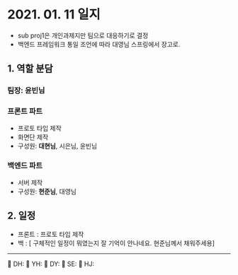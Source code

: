 # 2021. 01. 11 일지

- sub proj1은 개인과제지만 팀으로 대응하기로 결정
- 백엔드 프레임워크 통일 조언에 따라 대영님 스프링에서 장고로. 

## 1. 역할 분담
### 팀장: **윤빈님**
### 프론트 파트
- 프로토 타입 제작
- 화면단 제작
- 구성원:  **대현님**, 시은님, 윤빈님

### 백엔드 파트
- 서버 제작
- 구성원: **현준님**, 대영님

## 2. 일정
- 프론트 : 프로토 타입 제작
- 백 : [ 구체적인 일정이 뭐였는지 잘 기억이 안나네요. 현준님께서 채워주세용] 

---


🍟 DH:
🍔 YH:
🌭 DY:
🍳 SE:
🧀 HJ:

